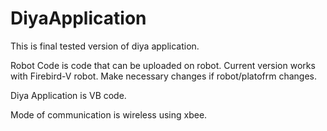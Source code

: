 DiyaApplication
===============
This is final tested version of diya application.

Robot Code is code that can be uploaded on robot. Current version works with Firebird-V robot. Make necessary changes if robot/platofrm changes.

Diya Application is VB code. 

Mode of communication is wireless using xbee. 
